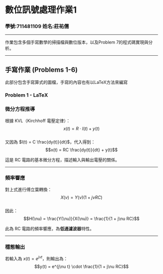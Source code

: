# 數位訊號處理作業1
### 學號:711481109 姓名:莊祐儒
---
作業包含多個手寫數學的掃描檔與數位版本，以及Problem 7的程式碼實現與分析。

---

## **手寫作業 (Problems 1-6)**
此部分包含手寫算式的圖檔，手寫的內容也有以LaTeX方法來編寫

###  Problem 1 - LaTeX

### 微分方程推導
根據 KVL（Kirchhoff 電壓定律）：
$$x(t) = R \cdot I(t) + y(t)$$  
又因為 $I(t) = C \frac{dy(t)}{dt}$，代入得到：
$$x(t) = RC \frac{dy(t)}{dt} + y(t)$$  

這是 RC 電路的基本微分方程，描述輸入與輸出電壓的關係。

---

### 頻率響應
對上式進行傅立葉轉換：
$$X(\nu) = Y(\nu)(1 + j\nu RC)$$  
因此：
$$H(\nu) = \frac{Y(\nu)}{X(\nu)} = \frac{1}{1 + j\nu RC}$$  

此為 RC 電路的頻率響應，為**低通濾波器**特性。

---

### 穩態輸出
若輸入為 $x(t) = e^{j\nu t}$，則輸出為：
$$y(t) = e^{j\nu t} \cdot \frac{1}{1 + j\nu RC}$$ 
